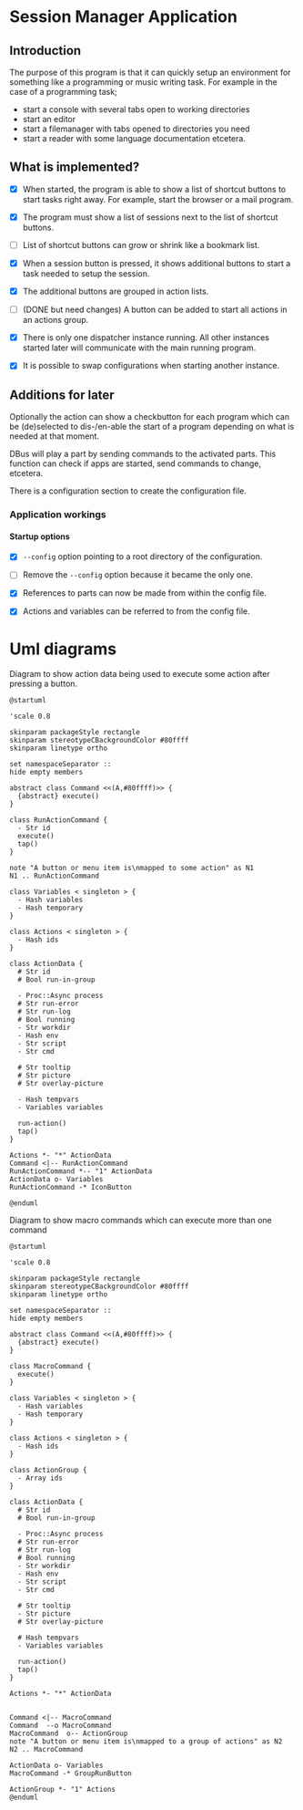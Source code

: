 # Session Manager Application

## Introduction

The purpose of this program is that it can quickly setup an environment for something like a programming or music writing task. For example in the case of a programming task;
* start a console with several tabs open to working directories
* start an editor
* start a filemanager with tabs opened to directories you need
* start a reader with some language documentation
  etcetera.

## What is implemented?
* [x] When started, the program is able to show a list of shortcut buttons to start tasks right away. For example, start the browser or a mail program.
* [x] The program must show a list of sessions next to the list of shortcut buttons.
* [ ] List of shortcut buttons can grow or shrink like a bookmark list.
* [x] When a session button is pressed, it shows additional buttons to start a task needed to setup the session.
* [x] The additional buttons are grouped in action lists.
* [ ] (DONE but need changes) A button can be added to start all actions in an actions group.
* [x] There is only one dispatcher instance running. All other instances started later will communicate with the main running program.
* [x] It is possible to swap configurations when starting another instance.


## Additions for later

Optionally the action can show a checkbutton for each program which can be (de)selected to dis-/en-able the start of a program depending on what is needed at that moment.

DBus will play a part by sending commands to the activated parts. This function can check if apps are started, send commands to change, etcetera.

There is a configuration section to create the configuration file.


### Application workings

#### Startup options
* [x] `--config` option pointing to a root directory of the configuration.
* [ ] Remove the `--config` option because it became the only one.
* [x] References to parts can now be made from within the config file.
* [x] Actions and variables can be referred to from the config file.


# Uml diagrams

Diagram to show action data being used to execute some action after pressing a button.

```plantuml
@startuml

'scale 0.8

skinparam packageStyle rectangle
skinparam stereotypeCBackgroundColor #80ffff
skinparam linetype ortho

set namespaceSeparator ::
hide empty members

abstract class Command <<(A,#80ffff)>> {
  {abstract} execute()
}

class RunActionCommand {
  - Str id
  execute()
  tap()
}

note "A button or menu item is\nmapped to some action" as N1
N1 .. RunActionCommand

class Variables < singleton > {
  - Hash variables
  - Hash temporary
}

class Actions < singleton > {
  - Hash ids
}

class ActionData {
  # Str id
  # Bool run-in-group

  - Proc::Async process
  # Str run-error
  # Str run-log
  # Bool running
  - Str workdir
  - Hash env
  - Str script
  - Str cmd

  # Str tooltip
  # Str picture
  # Str overlay-picture

  - Hash tempvars
  - Variables variables

  run-action()
  tap()
}

Actions *- "*" ActionData
Command <|-- RunActionCommand
RunActionCommand *-- "1" ActionData
ActionData o- Variables
RunActionCommand -* IconButton

@enduml
```


Diagram to show macro commands which can execute more than one command
```plantuml
@startuml

'scale 0.8

skinparam packageStyle rectangle
skinparam stereotypeCBackgroundColor #80ffff
skinparam linetype ortho

set namespaceSeparator ::
hide empty members

abstract class Command <<(A,#80ffff)>> {
  {abstract} execute()
}

class MacroCommand {
  execute()
}

class Variables < singleton > {
  - Hash variables
  - Hash temporary
}

class Actions < singleton > {
  - Hash ids
}

class ActionGroup {
  - Array ids
}

class ActionData {
  # Str id
  # Bool run-in-group

  - Proc::Async process
  # Str run-error
  # Str run-log
  # Bool running
  - Str workdir
  - Hash env
  - Str script
  - Str cmd

  # Str tooltip
  - Str picture
  # Str overlay-picture

  # Hash tempvars
  - Variables variables

  run-action()
  tap()
}

Actions *- "*" ActionData


Command <|-- MacroCommand
Command  --o MacroCommand
MacroCommand  o-- ActionGroup
note "A button or menu item is\nmapped to a group of actions" as N2
N2 .. MacroCommand

ActionData o- Variables
MacroCommand -* GroupRunButton

ActionGroup *- "1" Actions
@enduml
```




<!--
Optionally the action can show a checkbutton for each program which can be (de)selected to dis-/enable the start of a program depending on what is needed at that moment. *this is something for later.*

The program must therefore show a dispatcher page showing a shallow tree. The actions are at the leafs of the tree and the parents of those actions function as a grouping for those actions. The difference compared to the application menu is that an action can do more than only start one application or script.

DBus will play a part by sending commands to the activated parts. This function can check if apps are started, send commands to change, etcetera. *this is something for later.*

There is a configuration section to create the configuration file. *this is something for later, first read from configurations made by hand.*
-->

<!--

# add mimetype: ~/.local/share/mime/packages/application-x-dispatcher.xml
# run update-mime-database ~/.local/share/mime
# make a config this program can read: test.dispatcher
# associate '.dispatcher' with this program using properties
# click on the icon and voila the dispatcher starts.

# edit /home/marcel/.config/plasma-workspace/env/path.sh (not when installed)
# use desktop files directly with %u or directly with config filled in



## Application workings

A description follows what this program should show and do.

### Startup options
* Option pointing to an alternative configuration file. The default configuration file is stored at `$XDG_CONFIG ?` or at the config root `~/.config/`.
  * Several other files may exist such as a theme description. This can be defined in the configuration file. When absent, the current desktop theme is used.
  ```
  ~/.config/io.github.martimm.dispatcher/
    Data.d/
      theme.yaml                        Theme description
      dispatch.yaml                     The config to use with dispatch info
    Sheets.d/
      dispatch.yaml                     The questionnaire to describe an action
  ```
  * The configuration files are all in a YAML formatted file.

* Option to start an action directly. This option is repeatable.

### User interface
* Menu bar on top
  * Exit          (Save config)
  * Quit          (No save of config)
  * Help
  * About

  * Configuration
    * Save configuration
    * Select a different configuration file
    * Configure dispatch action

  * Action
    * Create
    * Modify
    * Delete

  * Action Map
    * Create
    * Modify
    * Delete

* A treeview of actions

* A configuration page when action is created or changed


## Build phases

### Start with non-gui application.
* install options
* create config files
* test run to start an action

### Make application sceleton
* hook up options
* test run to start main dispatcher
* test run to start an action from secondary dispatcher

### Show menu
* Add simple menu entries

### Show actions
* Display of actions
* Activation of actions
* Add more menu entries

### Modify actions
* Display of action config
* Add more menu entries

### Application workings

#### Startup options
* [x] Option pointing to a root directory of the configuration.

  * Several other files may exist such as a theme description. This can be defined in the configuration file. When absent, the current desktop theme is used.
  ```
  ~/.config/io.github.martimm.dispatcher/
    Data.d/
      theme.yaml                        Theme description
      dispatch.yaml                     The config to use with dispatch info
    Sheets.d/
      dispatch.yaml                     The questionnaire to describe an action
  ```
  * The configuration files are all in a YAML formatted file.

* Option to start an action directly. This option is repeatable.

#### User interface
* Menu bar on top
  * Exit          (Save config)
  * Quit          (No save of config)
  * Help
  * About

  * Configuration
    * Save configuration
    * Select a different configuration file
    * Configure dispatch action
  * Action
    * Create
    * Modify
    * Delete
  * Action Map
    * Create
    * Modify
    * Delete

* A treeview of actions

* A configuration page when action is created or changed


### Build phases

#### Start with non-gui application.
* [x] install options
* [x] create config files
* [x] test run to start an action

#### Make application sceleton
* [x] hook up options
* [x] test run to start main dispatcher
* [x] test run to start an action from secondary dispatcher

#### Show menu
* [x] Add simple menu entries

#### Show actions
* [x] Display of actions
* [x] Activation of actions
* [ ] Add more menu entries

#### Modify actions
* [ ] Display of action config
* [ ] Add more menu entries
-->
